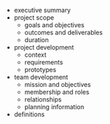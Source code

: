- executive summary
- project scope
	- goals and objectives
	- outcomes and deliverables
	- duration
- project development
	- context
	- requirements
	- prototypes
- team development
	- mission and objectives
	- membership and roles
	- relationships
	- planning information
- definitions